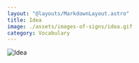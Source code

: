 ```yaml
---
layout: "@layouts/MarkdownLayout.astro"
title: Idea
image: ./assets/images-of-signs/idea.gif
category: Vocabulary
---
```


![Idea](@signs/idea.gif)
